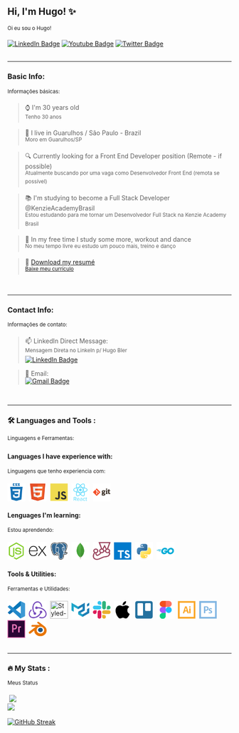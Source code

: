 ## Hi, I'm Hugo! :sparkles:
<sup> Oi eu sou o Hugo!</sup>
<div id="badges">
<a href="https://www.linkedin.com/in/hbler">
  <img src="https://img.shields.io/badge/LinkedIn-blue?style=for-the-badge&logo=linkedin&logoColor=white" alt="LinkedIn Badge"/></a>
  <a href="https://www.youtube.com/c/HugoBlerPro">
  <img src="https://img.shields.io/badge/YouTube-red?style=for-the-badge&logo=youtube&logoColor=white" alt="Youtube Badge"/></a>
  <a href="https://twitter.com/hbler_">
  <img src="https://img.shields.io/badge/Twitter-blue?style=for-the-badge&logo=twitter&logoColor=white" alt="Twitter Badge"/></a>
  <img src="https://komarev.com/ghpvc/?username=hbler&style=for-the-badge&color=blueviolet" alt=""/>
</div>
<br />

---
### Basic Info:
<sup>Informações básicas:</sup>

>:watch: I'm 30 years old  
><sup>Tenho 30 anos</sup>
  
>:round_pushpin: I live in Guarulhos / São Paulo - Brazil  
><sup>Moro em Guarulhos/SP</sup>

>:mag: Currently looking for a Front End Developer position (Remote - if possible)  
><sup>Atualmente buscando por uma vaga como Desenvolvedor Front End (remota se possível)</sup>

>:books: I'm studying to become a Full Stack Developer @KenzieAcademyBrasil  
<sup>Estou estudando para me tornar um Desenvolvedor Full Stack na Kenzie Academy Brasil</sup>

>:dancer: In my free time I study some more, workout and dance  
<sup>No meu tempo livre eu estudo um pouco mais, treino e danço </sup>

>:page_facing_up: [Download my resumé](https://hbler.com/wp-content/uploads/2022/07/Resumé-Hugo_Bler.pdf)  
<sup><a href="https://hbler.com/wp-content/uploads/2022/07/CV-Hugo_Bler.pdf">Baixe meu currículo</a></sup>

<br />

---
### Contact Info:
<sup>Informações de contato:</sup>

>:mailbox: LinkedIn Direct Message:  
<sup>Mensagem Direta no LinkeIn p/ Hugo Bler</sup>  
><a href="https://www.linkedin.com/messaging/thread/new/">
  <img src="https://img.shields.io/badge/Hugo%20Bler-blue?style=for-the-badge&logo=linkedin&logoColor=white" alt="LinkedIn Badge"/></a>

>:email: Email:  
><a href="mailto:mail.hbler@gmail.com">
  <img src="https://img.shields.io/badge/Hugo%20Bler-red?style=for-the-badge&logo=gmail&logoColor=white" alt="Gmail Badge"/></a>

<br />

---
### :hammer_and_wrench: Languages and Tools :
<sup>Linguagens e Ferramentas:</sup>

#### Languages I have experience with:
<sup>Linguagens que tenho experiencia com:</sup>
<div>
  <img src="https://github.com/devicons/devicon/blob/master/icons/css3/css3-plain-wordmark.svg"  title="CSS3" alt="CSS" width="40" height="40"/>&nbsp;
  <img src="https://github.com/devicons/devicon/blob/master/icons/html5/html5-original.svg" title="HTML5" alt="HTML" width="40" height="40"/>&nbsp;
  <img src="https://github.com/devicons/devicon/blob/master/icons/javascript/javascript-original.svg" title="JavaScript" alt="JavaScript" width="40" height="40"/>&nbsp;
   <img src="https://github.com/devicons/devicon/blob/master/icons/react/react-original-wordmark.svg" title="React" alt="React" width="40" height="40"/>&nbsp;
  <img src="https://github.com/devicons/devicon/blob/master/icons/git/git-original-wordmark.svg" title="Git" **alt="Git" width="40" height="40"/>&nbsp;
</div>

#### Lenguages I'm learning:
<sup>Estou aprendendo:</sup>
<div>
  <img src="https://github.com/devicons/devicon/blob/master/icons/nodejs/nodejs-plain.svg" title="NodeJS" alt="NodeJS" width="40" height="40"/>&nbsp;
  <img src="https://github.com/devicons/devicon/blob/master/icons/express/express-original.svg" title="Express" alt="Express" width="40" height="40"/>&nbsp;
  <img src="https://github.com/devicons/devicon/blob/master/icons/postgresql/postgresql-original.svg" title="PostgreSQL" alt="PostgreSQL" width="40" height="40"/>&nbsp;
  <img src="https://github.com/devicons/devicon/blob/master/icons/mongodb/mongodb-original.svg" title="MongoDB" alt="MongoDB" width="40" height="40"/>&nbsp;
    <img src="https://github.com/devicons/devicon/blob/master/icons/jest/jest-plain.svg" title="Jest" alt="Jest" width="40" height="40"/>&nbsp;
  <img src="https://github.com/devicons/devicon/blob/master/icons/typescript/typescript-original.svg" title="TypeScript" alt="TypeScript" width="40" height="40"/>&nbsp;
  <img src="https://github.com/devicons/devicon/blob/master/icons/python/python-original.svg" title="Python" **alt="Python" width="40" height="40"/>&nbsp;
    <img src="https://github.com/devicons/devicon/blob/master/icons/go/go-original-wordmark.svg" title="Go" **alt="Go" width="40" height="40"/>&nbsp;
</div>

#### Tools & Utilities: 
<sup>Ferramentas e Utilidades:</sup>
<div>
  <img src="https://github.com/devicons/devicon/blob/master/icons/vscode/vscode-original.svg" title="VSCode" **alt="VSCode" width="40" height="40"/>&nbsp;
    <img src="https://github.com/devicons/devicon/blob/master/icons/redux/redux-original.svg" title="Redux" alt="Redux" width="40" heigth="40"/>&nbsp;
    <img src="https://github.com/styled-components/brand/blob/master/styled-components.svg" title="Styled-Components" **alt="Styled-Components" width="40" height="40"/>&nbsp;
  <img src="https://github.com/devicons/devicon/blob/master/icons/materialui/materialui-original.svg" title="Material UI" alt="Material UI" width="40" height="40"/>&nbsp;
    <img src="https://github.com/devicons/devicon/blob/master/icons/slack/slack-original.svg" title="Slack" **alt="Slack" width="40" height="40"/>&nbsp;
        <img src="https://github.com/devicons/devicon/blob/master/icons/apple/apple-original.svg" title="MacOS" **alt="MacOS" width="40" height="40"/>&nbsp;
  <img src="https://github.com/devicons/devicon/blob/master/icons/trello/trello-plain.svg" title="Trello" **alt="Trello" width="40" height="40"/>&nbsp;
  <img src="https://github.com/devicons/devicon/blob/master/icons/figma/figma-original.svg" title="Figma" **alt="Figma" width="40" height="40"/>&nbsp;
    <img src="https://github.com/devicons/devicon/blob/master/icons/illustrator/illustrator-line.svg" title="Illustrator" **alt="Illustrator" width="40" height="40"/>&nbsp;
  <img src="https://github.com/devicons/devicon/blob/master/icons/photoshop/photoshop-line.svg" title="Photoshop" **alt="Photoshop" width="40" height="40"/>&nbsp;
  <img src="https://github.com/devicons/devicon/blob/master/icons/premierepro/premierepro-original.svg" title="PremierePro" **alt="PremierePro" width="40" height="40"/>&nbsp;
  <img src="https://github.com/devicons/devicon/blob/master/icons/blender/blender-original.svg" title="Blender" **alt="Blender" width="40" height="40"/>&nbsp;
  
</div>

<br/>

---

### :fire: My Stats :
<sup>Meus Status</sup>

<img src="https://www.codewars.com/users/Hbler/badges/large" alt=""/>

<a href="https://github.com/Hbler">
<img src="https://github-readme-stats.vercel.app/api/top-langs/?username=Hbler&layout=compact&theme=monokai&bg_color=0d1117&hide_border=true"/></a>
<br />
<a href="https://github.com/Hbler">
<img src="https://github-readme-stats.vercel.app/api?username=Hbler&show_icons=true&theme=monokai&custom_title=My%20Github%20Stats&bg_color=0d1117&hide_border=true"/></a>

<a href="https://github.com/Hbler">
  
[![GitHub Streak](http://github-readme-streak-stats.herokuapp.com?user=Hbler&theme=monokai&hide_border=true&background=0d1117)](https://git.io/streak-stats)
  
</a>
